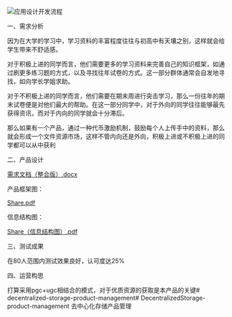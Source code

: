 
![应用设计开发流程](https://github.com/SEU-BlockChain/DecentralizedStorage-product-management/assets/98160560/8269da52-1a15-43fd-972f-92b6e1dbdf87)

一、需求分析

因为在大学的学习中，学习资料的丰富程度往往与初高中有天壤之别，这样就会给学生带来不舒适感。

对于积极上进的同学而言，他们需要更多的学习资料来完善自己的知识框架，如通过刷更多练习题的方式，以及寻找往年试卷的方式。这一部分群体通常会自发地寻找，如向学长学姐求助。

对于不积极上进的同学而言，他们需要在期末周进行突击学习，那么一份往年的期末试卷便是对他们最大的帮助。在这一部分同学中，对于外向的同学往往能够最先获得资讯，而对于内向的同学就会十分滞后。

那么如果有一个产品，通过一种代币激励机制，鼓励每个人上传手中的资料，那么就会形成一个文件资源市场，这样不管内向还是外向，积极上进或不积极上进的同学都可以从中获利

二、产品设计

[需求文档（整合版）.docx](https://github.com/songrongqi/decentralized-storage-product-management/files/13797351/default.docx)

产品框架图：

[Share.pdf](https://github.com/songrongqi/decentralized-storage-product-management/files/13797353/Share.pdf)

信息结构图：

[Share（信息结构图）.pdf](https://github.com/SEU-BlockChain/DecentralizedStorage-product-management/files/13798170/Share.pdf)

三、测试成果

在80人范围内测试效果良好，认可度达25%

四、运营构思

打算采用pgc+ugc相结合的模式，对于优质资源的获取是本产品的关键# decentralized-storage-product-management# DecentralizedStorage-product-management
去中心化存储产品管理
